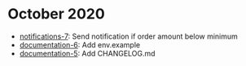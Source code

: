 # October 2020

- [notifications-7](https://trello.com/c/GiU9WT4u/7-send-notification-if-order-amount-below-minimum): Send notification if order amount below minimum
- [documentation-6](https://trello.com/c/lXHPstJz/6-add-envexample): Add env.example
- [documentation-5](https://trello.com/c/uEPkQcfo/5-add-changelogmd): Add CHANGELOG.md

